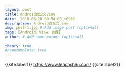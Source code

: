 ```yaml
---
layout: post
title: Android自定义view
date:  2018-03-20 09:50:00 +0900
description: Android自定义view
img: post-1.jpg # Add image post (optional)
tags: [Android，View，原理]
author: # Add name author (optional)

theory: true
#needcomplete: true
---
```


{{site.label1}} <a href="https://www.leachchen.com/" target="\_blank">https://www.leachchen.com/</a> {{site.label2}}
